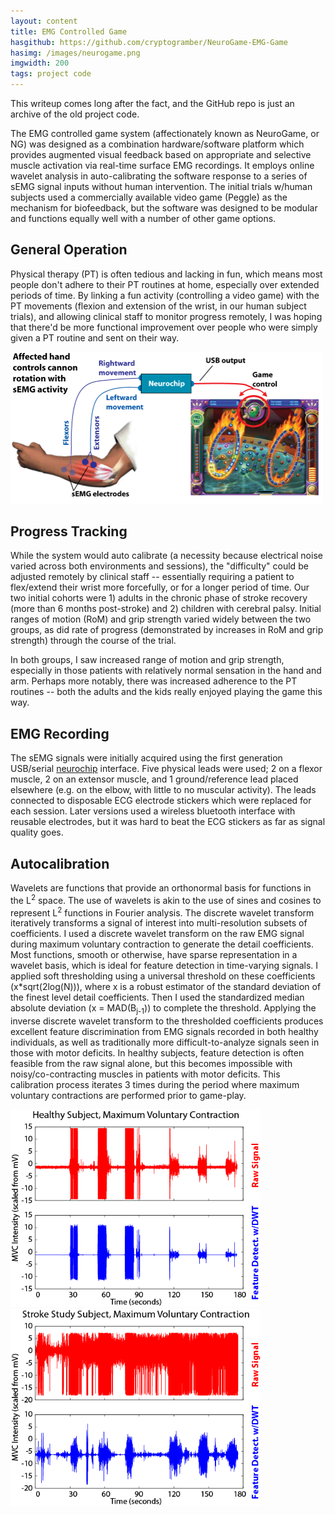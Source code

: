 ```yaml
---
layout: content
title: EMG Controlled Game
hasgithub: https://github.com/cryptogramber/NeuroGame-EMG-Game
hasimg: /images/neurogame.png
imgwidth: 200
tags: project code
---
```

<span class="italics">This writeup comes long after the fact, and the GitHub repo is just an archive of the old project code.</span> 

The EMG controlled game system (affectionately known as NeuroGame, or NG) was designed as a combination hardware/software platform which provides augmented visual feedback based on appropriate and selective muscle activation via real-time surface EMG recordings. It employs online wavelet analysis in auto-calibrating the software response to a series of sEMG signal inputs without human intervention. The initial trials w/human subjects used a commercially available video game (Peggle) as the mechanism for biofeedback, but the software was designed to be modular and functions equally well with a number of other game options.

<div class="spacerClear"></div>

## General Operation
Physical therapy (PT) is often tedious and lacking in fun, which means most people don't adhere to their PT routines at home, especially over extended periods of time. By linking a fun activity (controlling a video game) with the PT movements (flexion and extension of the wrist, in our human subject trials), and allowing clinical staff to monitor progress remotely, I was hoping that there'd be more functional improvement over people who were simply given a PT routine and sent on their way.

<div class="spacerClear"></div>

<a href="/images/neurogame-diagram.png"><img class="imageCenter" src="/images/neurogame-diagram.png" width="500" alt="general NG operation"/></a>

<div class="spacerClear"></div>

## Progress Tracking
While the system would auto calibrate (a necessity because electrical noise varied across both environments and sessions), the "difficulty" could be adjusted remotely by clinical staff -- essentially requiring a patient to flex/extend their wrist more forcefully, or for a longer period of time. Our two initial cohorts were 1) adults in the chronic phase of stroke recovery (more than 6 months post-stroke) and 2) children with cerebral palsy. Initial ranges of motion (RoM) and grip strength varied widely between the two groups, as did rate of progress (demonstrated by increases in RoM and grip strength) through the course of the trial.

In both groups, I saw increased range of motion and grip strength, especially in those patients with relatively normal sensation in the hand and arm. Perhaps more notably, there was increased adherence to the PT routines -- both the adults and the kids really enjoyed playing the game this way.

## EMG Recording
The sEMG signals were initially acquired using the first generation USB/serial <a href="http://csne-erc.org/research-dissemination/neurochip">neurochip</a> interface. Five physical leads were used; 2 on a flexor muscle, 2 on an extensor muscle, and 1 ground/reference lead placed elsewhere (e.g. on the elbow, with little to no muscular activity). The leads connected to disposable ECG electrode stickers which were replaced for each session. Later versions used a wireless bluetooth interface with reusable electrodes, but it was hard to beat the ECG stickers as far as signal quality goes.

## Autocalibration
Wavelets are functions that provide an orthonormal basis for functions in the L<sup>2</sup> space. The use of wavelets is akin to the use of sines and cosines to represent L<sup>2</sup> functions in Fourier analysis. The discrete wavelet transform iteratively transforms a signal of interest into multi-resolution subsets of coefficients. I used a discrete wavelet transform on the raw EMG signal during maximum voluntary contraction to generate the detail coefficients. Most functions, smooth or otherwise, have sparse representation in a wavelet basis, which is ideal for feature detection in time-varying signals. I applied soft thresholding using a universal threshold on these coefficients (x*sqrt(2log(N))), where x is a robust estimator of the standard deviation of the finest level detail coefficients. Then I used the standardized median absolute deviation (x = MAD(B<sub>j-1</sub>)) to complete the threshold. Applying the inverse discrete wavelet transform to the thresholded coefficients produces excellent feature discrimination from EMG signals recorded in both healthy individuals, as well as traditionally more difficult-to-analyze signals seen in those with motor deficits. In healthy subjects, feature detection is often feasible from the raw signal alone, but this becomes impossible with noisy/co-contracting muscles in patients with motor deficits. This calibration process iterates 3 times during the period where maximum voluntary contractions are performed prior to game-play.  

<div class="flexBox">
	<a href="/images/mvc-healthy.png"><img width="400" src="/images/mvc-healthy.png" alt="max voluntary contraction healthy" /></a>
	<a href="/images/mvc-stroke.png"><img width="400" src="/images/mvc-stroke.png" alt="max voluntary contraction post-stroke"/></a>
</div>

